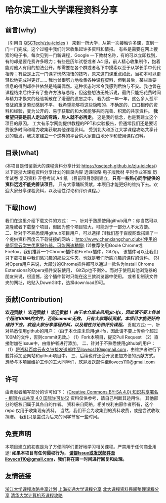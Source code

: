 # 哈尔滨工业大学课程资料分享
## 前言(why)
（引用自 [QSCTech/zju-icicles](https://github.com/QSCTech/zju-icicles) ）
来到一所大学，从第一次接触许多课，直到一门一门完成，这个过程中我们时常收集起许多资料和情报。
有些是需要在网上搜索的电子书，每次见到一门新课程，Google 一下教材名称，有的可以立即找到，有的却是要花费许多眼力；有些是历年试卷或者 A4 纸，前人精心收集制作，抱着能对他人有用的想法公开，却需要在各个群或者私下中摸索以至于从学长手中代代相传；有些是上完一门课才恍然领悟的技巧，原来这门课重点如此，当初本可以更轻松地完成得更好……
我也曾很努力地收集各种课程资料，但到最后，某些重要信息的得到却往往依然是纯属偶然。这种状态时常令我感到后怕与不安。我也曾在课程结束后终于有了些许方法与总结，但这些想法无处诉说，最终只能把花费时间与精力才换来的经验耗散在了漫漫的遗忘之中。
我为这一年一年，这么多人孤军奋战的重复劳动感到不平。
我希望能够将这些隐晦的、不确定的、口口相传的资料和经验，变为公开的、易于获取的和大家能够共同完善、积累的共享资料。
**我希望只要是前人走过的弯路，后人就不必再走。** 这是我的信念，也是我建立这个项目的原因。
工大有乐学网能提供教程的PPT和实验报告，但通常我们还是要话费很多时间和精力收集获取其他课程资料。
受到北大和浙江大学课程攻略共享计划的启发，我决定建立一个这样的平台供大家自由地分享和使用课程资料。

## 目录(what)
(本项目是借鉴浙大的课程资料分享计划:https://qsctech.github.io/zju-icicles/)
以下是浙大课程资料分享计划的目录内容
选课攻略
电子版教材
平时作业答案
历年试卷
复习资料
开卷考试 A4 纸
（目前项目刚刚建立，**只有一些热心同学提供的资料远远不能完善该项目**，
只有大家踊跃贡献，本项目才能更好的维持下去。欢迎大家分享课程资料，以及理性讨论和评价课程。）

## 下载(how)
我们在这里介绍下载文件的方式：
一、针对于熟悉使用github用户：你当然可以克隆或者下载整个项目，但因为整个项目较大，可能对于一部分人不太方便。
二、针对于不熟悉使用github项目用户，可以选择
(1)我们基于百度网盘搭建了一个提供资料百度云下载链接的网站：
http://www.chenxiangchun.club/(使用的是阿里云学生优惠服务器，可能网速稍慢)
(2)推荐使用Goole Chrome或Firefox，我们推荐一个Chrome插件和Firefox插件，GitZip。
该插件可以让我们只下载项目中我们感兴趣的那些文件夹，也就是我们所感兴趣的课程的资料。
(3)对Opera用户来说，大部分的Chrome插件都可以通过一款名为Install Chrome Extensions的Opera插件安装使用，
GitZip也不例外。而对于使用其他浏览器的朋友来说，很遗憾，这个插件暂时只能在这三款浏览器中使用。
或者复制该文件夹的网址，粘贴入DownGit中，选择download即可。

## 贡献(Contribution)
**欢迎贡献！**
**欢迎贡献！**
**欢迎贡献！**
***由于本仓库未启用git-lfs，因此请不要上传单个超过100M的文件，否则commit无效。***
***只有大家踊跃贡献，本项目才能更好的维持下去。欢迎大家分享课程资料，以及理性讨论和评价课程。***
贡献方式:
一、针对熟悉使用github的用户：
(由于本仓库未启用git-lfs，因此请不要上传单个超过100M的文件，否则commit无效。)
（1）Fork本项目，提交Pull Request
（2）直接附加在Issue中，由维护者进行添加。
二、针对于不熟悉使用github的用户：
（1）将资料百度云永久链接发送邮件至ilovecs110@gmail.com，由维护者进行下载并添加至网站和github项目中。
三、后续也许还会开发更加方便的贡献方式。想参与本项目维护工作的工大同学们，欢迎发送邮件至ilovecs110@gmail.com


## 许可
由贡献者编写部分的许可如下：
[(Creative Commons BY-SA 4.0) 知识共享署名 - 相同方式共享 4.0 国际许可协议](https://creativecommons.org/licenses/by-nc-sa/4.0/deed.zh)
资料仅供参考，请自己判断其适用性。
其他部分的版权归属于其各自的作者。
资料来自网络，相关权利由原作者所有，这个 repo 仅用于收集现有资料。
当然，我们不会为收集到的资料收费，或是尝试收取捐赠。
我们只是尝试为后来的同学节省一些时间。

## 免责声明
本项目建立的初衷是为了方便同学们更好地学习相关课程。严禁用于任何商业用途!
**如果本项目有任何侵权行为， 请提Issue或发送邮件至ilovecs110@gmail.com，我们将在第一时间进行回复和处理。**

## 友情链接
[浙江大学课程攻略共享计划](https://github.com/QSCTech/zju-icicles)
[上海交通大学课程分享](https://github.com/CoolPhilChen/SJTU-Courses/)
[北大课程资料民间整理课程分享](https://github.com/lib-pku/libpku)
[清华大学计算机系课程攻略](https://github.com/PKUanonym/REKCARC-TSC-UHT)
